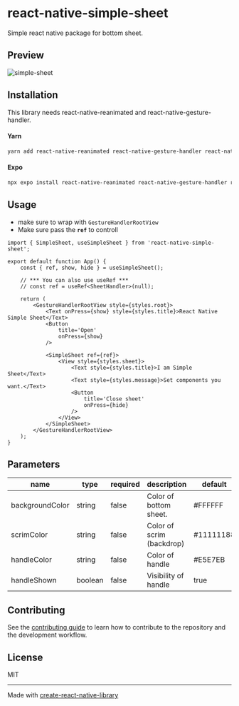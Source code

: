 # react-native-simple-sheet

Simple react native package for bottom sheet.

## Preview
![simple-sheet](https://github.com/galaxykhh/react-native-simple-sheet/assets/79380337/96ae56a3-7af0-462c-85ea-fb00344bfb60)


## Installation

This library needs react-native-reanimated and react-native-gesture-handler.

#### Yarn
```sh
yarn add react-native-reanimated react-native-gesture-handler react-native-simple-sheet
```

#### Expo
```sh
npx expo install react-native-reanimated react-native-gesture-handler react-native-simple-sheet
```

## Usage

* make sure to wrap with <code>GestureHandlerRootView</code>
* Make sure pass the <code>**ref**</code> to controll
```tsx
import { SimpleSheet, useSimpleSheet } from 'react-native-simple-sheet';

export default function App() {
    const { ref, show, hide } = useSimpleSheet();

    // *** You can also use useRef ***
    // const ref = useRef<SheetHandler>(null);

    return (
        <GestureHandlerRootView style={styles.root}>
            <Text onPress={show} style={styles.title}>React Native Simple Sheet</Text>
            <Button
                title='Open'
                onPress={show}
            />

            <SimpleSheet ref={ref}>
                <View style={styles.sheet}>
                    <Text style={styles.title}>I am Simple Sheet</Text>
                    <Text style={styles.message}>Set components you want.</Text>
                    <Button
                        title='Close sheet'
                        onPress={hide}
                    />
                </View>
            </SimpleSheet>
        </GestureHandlerRootView>
    );
}
```
## Parameters
| name            	| type    	| required 	| description               	| default   	|
|-----------------	|---------	|----------	|---------------------------	|-----------	|
| backgroundColor 	| string  	| false    	| Color of bottom sheet.    	| #FFFFFF   	|
| scrimColor      	| string  	| false    	| Color of scrim (backdrop) 	| #11111188 	|
| handleColor     	| string  	| false    	| Color of handle           	| #E5E7EB   	|
| handleShown     	| boolean 	| false    	| Visibility of handle      	| true      	|


## Contributing

See the [contributing guide](CONTRIBUTING.md) to learn how to contribute to the repository and the development workflow.

## License

MIT

---

Made with [create-react-native-library](https://github.com/callstack/react-native-builder-bob)

